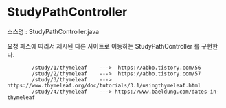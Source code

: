 # StudyPathController
소스명 : StudyPathController.java

요청 패스에 따라서 제시된 다른 사이트로 이동하는 StudyPathController 를 구현한다.

            /study/1/thymeleaf    --->  https://abbo.tistory.com/56
            /study/2/thymeleaf    --->  https://abbo.tistory.com/57
            /study/3/thymeleaf    --->  https://www.thymeleaf.org/doc/tutorials/3.1/usingthymeleaf.html
            /study/4/thymeleaf    ---> https://www.baeldung.com/dates-in-thymeleaf
